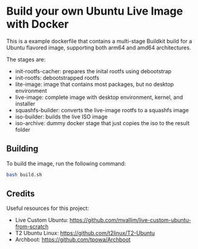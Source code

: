 # Build your own Ubuntu Live Image with Docker

This is a example dockerfile that contains a multi-stage Buildkit build for a Ubuntu flavored image, supporting both arm64 and amd64 architectures.

The stages are:
- init-rootfs-cacher: prepares the inital rootfs using debootstrap
- init-rootfs: debootstrapped rootfs
- lite-image: image that contains most packages, but no desktop environment
- live-image: complete image with desktop environment, kernel, and installer
- squashfs-builder: converts the live-image rootfs to a squashfs image
- iso-builder: builds the live ISO image
- iso-archive: dummy docker stage that just copies the iso to the result folder

## Building

To build the image, run the following command:

```bash
bash build.sh
```

## Credits

Useful resources for this project:
- Live Custom Ubuntu: https://github.com/mvallim/live-custom-ubuntu-from-scratch
- T2 Ubuntu Linux: https://github.com/t2linux/T2-Ubuntu
- Archboot: https://github.com/tpowa/Archboot
